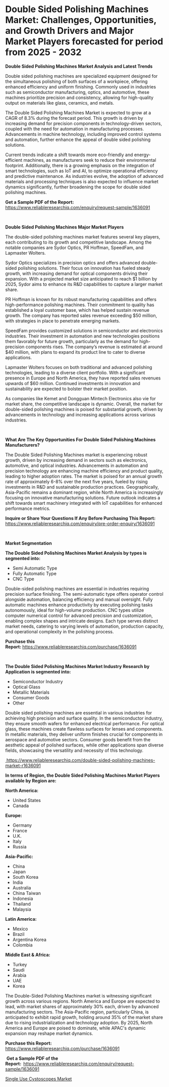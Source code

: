 <p><h1>Double Sided Polishing Machines Market: Challenges, Opportunities, and Growth Drivers and Major Market Players forecasted for period from 2025 - 2032</h1></p><p><strong>Double Sided Polishing Machines Market Analysis and Latest Trends</strong></p>
<p><p>Double sided polishing machines are specialized equipment designed for the simultaneous polishing of both surfaces of a workpiece, offering enhanced efficiency and uniform finishing. Commonly used in industries such as semiconductor manufacturing, optics, and automotive, these machines prioritize precision and consistency, allowing for high-quality output on materials like glass, ceramics, and metals.</p><p>The Double Sided Polishing Machines Market is expected to grow at a CAGR of 8.3% during the forecast period. This growth is driven by increasing demand for precision components in technology-driven sectors, coupled with the need for automation in manufacturing processes. Advancements in machine technology, including improved control systems and automation, further enhance the appeal of double sided polishing solutions.</p><p>Current trends indicate a shift towards more eco-friendly and energy-efficient machines, as manufacturers seek to reduce their environmental footprint. Additionally, there is a growing emphasis on the integration of smart technologies, such as IoT and AI, to optimize operational efficiency and predictive maintenance. As industries evolve, the adoption of advanced materials and processing techniques is also expected to influence market dynamics significantly, further broadening the scope for double sided polishing machines.</p></p>
<p><strong>Get a Sample PDF of the Report:&nbsp;</strong> <a href="https://www.reliableresearchiq.com/enquiry/request-sample/1636091?utm_campaign=3062&utm_medium=2&utm_source=Github&utm_content=ia&utm_term=23032025&utm_id=double-sided-polishing-machines">https://www.reliableresearchiq.com/enquiry/request-sample/1636091</a></p>
<p>&nbsp;</p>
<p><strong>Double Sided Polishing Machines Major Market Players</strong></p>
<p><p>The double-sided polishing machines market features several key players, each contributing to its growth and competitive landscape. Among the notable companies are Sydor Optics, PR Hoffman, SpeedFam, and Lapmaster Wolters.</p><p>Sydor Optics specializes in precision optics and offers advanced double-sided polishing solutions. Their focus on innovation has fueled steady growth, with increasing demand for optical components driving their expansion. With a projected market size anticipated to reach $1 billion by 2025, Sydor aims to enhance its R&D capabilities to capture a larger market share.</p><p>PR Hoffman is known for its robust manufacturing capabilities and offers high-performance polishing machines. Their commitment to quality has established a loyal customer base, which has helped sustain revenue growth. The company has reported sales revenue exceeding $50 million, with strategies in place to penetrate emerging markets.</p><p>SpeedFam provides customized solutions in semiconductor and electronics industries. Their investment in automation and new technologies positions them favorably for future growth, particularly as the demand for high-precision components rises. The company’s revenue is estimated at around $40 million, with plans to expand its product line to cater to diverse applications.</p><p>Lapmaster Wolters focuses on both traditional and advanced polishing technologies, leading to a diverse client portfolio. With a significant presence in Europe and North America, they have reported sales revenues upwards of $60 million. Continued investments in innovation and sustainability are expected to bolster their market position.</p><p>As companies like Kemet and Dongguan Mintech Electronics also vie for market share, the competitive landscape is dynamic. Overall, the market for double-sided polishing machines is poised for substantial growth, driven by advancements in technology and increasing applications across various industries.</p></p>
<p>&nbsp;</p>
<p><strong>What Are The Key Opportunities For Double Sided Polishing Machines Manufacturers?</strong></p>
<p><p>The Double Sided Polishing Machines market is experiencing robust growth, driven by increasing demand in sectors such as electronics, automotive, and optical industries. Advancements in automation and precision technology are enhancing machine efficiency and product quality, leading to higher adoption rates. The market is poised for an annual growth rate of approximately 6-8% over the next five years, fueled by rising investments in R&D and sustainable production practices. Geographically, Asia-Pacific remains a dominant region, while North America is increasingly focusing on innovative manufacturing solutions. Future outlook indicates a shift towards smart machinery integrated with IoT capabilities for enhanced performance metrics.</p></p>
<p><strong>Inquire or Share Your Questions If Any Before Purchasing This Report:</strong> <a href="https://www.reliableresearchiq.com/enquiry/pre-order-enquiry/1636091?utm_campaign=3062&utm_medium=2&utm_source=Github&utm_content=ia&utm_term=23032025&utm_id=double-sided-polishing-machines">https://www.reliableresearchiq.com/enquiry/pre-order-enquiry/1636091</a></p>
<p>&nbsp;</p>
<p><strong>Market Segmentation</strong></p>
<p><strong>The Double Sided Polishing Machines Market Analysis by types is segmented into:</strong></p>
<p><ul><li>Semi Automatic Type</li><li>Fully Automatic Type</li><li>CNC Type</li></ul></p>
<p><p>Double-sided polishing machines are essential in industries requiring precision surface finishing. The semi-automatic type offers operator control alongside automation, balancing efficiency and manual oversight. Fully automatic machines enhance productivity by executing polishing tasks autonomously, ideal for high-volume production. CNC types utilize computer numerical control for advanced precision and customization, enabling complex shapes and intricate designs. Each type serves distinct market needs, catering to varying levels of automation, production capacity, and operational complexity in the polishing process.</p></p>
<p><strong>Purchase this Report:&nbsp;</strong><a href="https://www.reliableresearchiq.com/purchase/1636091?utm_campaign=3062&utm_medium=2&utm_source=Github&utm_content=ia&utm_term=23032025&utm_id=double-sided-polishing-machines">https://www.reliableresearchiq.com/purchase/1636091</a></p>
<p>&nbsp;</p>
<p><strong>The Double Sided Polishing Machines Market Industry Research by Application is segmented into:</strong></p>
<p><ul><li>Semiconductor Industry</li><li>Optical Glass</li><li>Metallic Materials</li><li>Consumer Goods</li><li>Other</li></ul></p>
<p><p>Double sided polishing machines are essential in various industries for achieving high precision and surface quality. In the semiconductor industry, they ensure smooth wafers for enhanced electrical performance. For optical glass, these machines create flawless surfaces for lenses and components. In metallic materials, they deliver uniform finishes crucial for components in aerospace and automotive sectors. Consumer goods benefit from the aesthetic appeal of polished surfaces, while other applications span diverse fields, showcasing the versatility and necessity of this technology.</p></p>
<p><a href="https://www.reliableresearchiq.com/double-sided-polishing-machines-market-r1636091?utm_campaign=3062&utm_medium=2&utm_source=Github&utm_content=ia&utm_term=23032025&utm_id=double-sided-polishing-machines">&nbsp;https://www.reliableresearchiq.com/double-sided-polishing-machines-market-r1636091</a></p>
<p><strong>In terms of Region, the Double Sided Polishing Machines Market Players available by Region are:</strong></p>
<p>
    <p> <strong> North America: </strong>
        <ul>
            <li>United States</li>
            <li>Canada</li>
        </ul>
        </p> 
    <p> <strong> Europe: </strong>
        <ul>
            <li>Germany</li>
            <li>France</li>
            <li>U.K.</li>
            <li>Italy</li>
            <li>Russia</li>
        </ul>
        </p> 
    <p> <strong> Asia-Pacific: </strong>
        <ul>
            <li>China</li>
            <li>Japan</li>
            <li>South Korea</li>
            <li>India</li>
            <li>Australia</li>
            <li>China Taiwan</li>
            <li>Indonesia</li>
            <li>Thailand</li>
            <li>Malaysia</li>
        </ul>
        </p> 
    <p> <strong> Latin America: </strong>
        <ul>
            <li>Mexico</li>
            <li>Brazil</li>
            <li>Argentina Korea</li>
            <li>Colombia</li>
        </ul>
        </p> 
    <p> <strong> Middle East & Africa: </strong>
        <ul>
            <li>Turkey</li>
            <li>Saudi</li>
            <li>Arabia</li>
            <li>UAE</li>
            <li>Korea</li>
        </ul>
    </p>
    </p>
<p><p>The Double-Sided Polishing Machines market is witnessing significant growth across various regions. North America and Europe are expected to lead, with market shares of approximately 30% each, driven by advanced manufacturing sectors. The Asia-Pacific region, particularly China, is anticipated to exhibit rapid growth, holding around 35% of the market share due to rising industrialization and technology adoption. By 2025, North America and Europe are poised to dominate, while APAC's dynamic expansion may reshape market dynamics.</p></p>
<p><strong>Purchase this Report: </strong><a href="https://www.reliableresearchiq.com/purchase/1636091?utm_campaign=3062&utm_medium=2&utm_source=Github&utm_content=ia&utm_term=23032025&utm_id=double-sided-polishing-machines">https://www.reliableresearchiq.com/purchase/1636091</a></p>
<p>&nbsp;<strong>Get a Sample PDF of the Report:&nbsp;&nbsp;</strong><a href="https://www.reliableresearchiq.com/enquiry/request-sample/1636091?utm_campaign=3062&utm_medium=2&utm_source=Github&utm_content=ia&utm_term=23032025&utm_id=double-sided-polishing-machines">https://www.reliableresearchiq.com/enquiry/request-sample/1636091</a></p>
<p><strong></strong></p>
<p><p><a href="https://github.com/lefiobakali/Market-Research-Report-List-1/blob/main/single-use-cystoscopes-market.md?utm_campaign=3062&utm_medium=2&utm_source=Github&utm_content=ia&utm_term=23032025&utm_id=double-sided-polishing-machines">Single Use Cystoscopes Market</a></p></p>